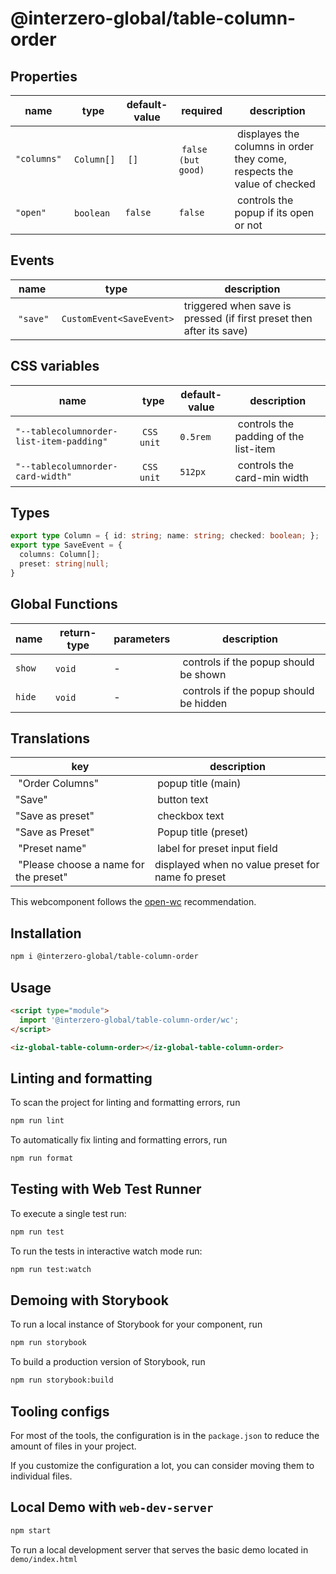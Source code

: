 # @interzero-global/table-column-order

## Properties
| name | type | default-value | required | description |
|------|------|---------------|----------|-------------|
| `"columns"` | `Column[]` | `[]` | `false (but good)` | displayes the columns in order they come, respects the value of checked |
| `"open"` | `boolean` | `false` | `false` | controls the popup if its open or not |

## Events
| name | type | description |
|------|------|-------------|
| `"save"` | `CustomEvent<SaveEvent>` | triggered when save is pressed (if first preset then after its save) |

## CSS variables
| name | type | default-value | description |
|------|------|---------------|-------------|
| `"--tablecolumnorder-list-item-padding"` | `CSS unit` | `0.5rem` | controls the padding of the list-item |
| `"--tablecolumnorder-card-width"` | `CSS unit` | `512px` | controls the card-min width |

## Types
```typescript
export type Column = { id: string; name: string; checked: boolean; };
export type SaveEvent = {
  columns: Column[];
  preset: string|null;
}
```
## Global Functions
| name | return-type | parameters | description |
|------|-------------|------------|-------------|
| `show` | `void` | - | controls if the popup should be shown |
| `hide` | `void` | - | controls if the popup should be hidden |

## Translations
| key | description |
|-----|-------------|
| "Order Columns" | popup title (main) |
| "Save" | button text |
| "Save as preset" | checkbox text |
| "Save as Preset" | Popup title (preset) |
| "Preset name" | label for preset input field | 
| "Please choose a name for the preset" | displayed when no value preset for name fo preset |


This webcomponent follows the [open-wc](https://github.com/open-wc/open-wc) recommendation.

## Installation

```bash
npm i @interzero-global/table-column-order
```

## Usage

```html
<script type="module">
  import '@interzero-global/table-column-order/wc';
</script>

<iz-global-table-column-order></iz-global-table-column-order>
```

## Linting and formatting

To scan the project for linting and formatting errors, run

```bash
npm run lint
```

To automatically fix linting and formatting errors, run

```bash
npm run format
```

## Testing with Web Test Runner

To execute a single test run:

```bash
npm run test
```

To run the tests in interactive watch mode run:

```bash
npm run test:watch
```

## Demoing with Storybook

To run a local instance of Storybook for your component, run

```bash
npm run storybook
```

To build a production version of Storybook, run

```bash
npm run storybook:build
```


## Tooling configs

For most of the tools, the configuration is in the `package.json` to reduce the amount of files in your project.

If you customize the configuration a lot, you can consider moving them to individual files.

## Local Demo with `web-dev-server`

```bash
npm start
```

To run a local development server that serves the basic demo located in `demo/index.html`
